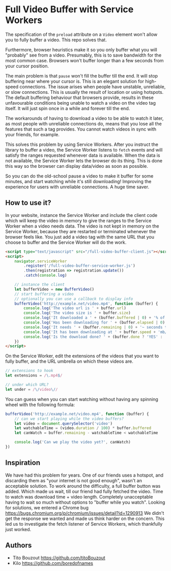 # Full Video Buffer with Service Workers

The specification of the `preload` attribute on a `Video` element won't allow you to fully buffer a video. This repo solves that.

Furthermore, browser heuristics make it so you only buffer what you will "probably" see from a video. Presumably, this is to save bandwidth for the most common case. Browsers won't buffer longer than a few seconds from your cursor position.

The main problem is that `pause` won't fill the buffer till the end. It will stop buffering near where your cursor is. This is an elegant solution for high-speed connections. The issue arises when people have unstable, unreliable, or slow connections. This is usually the result of location or using hotspots. The default buffering behaviour that browsers provide, results in these unfavourable conditions being unable to watch a video on the video tag itself. It will just spin once in a while and forever till the end.

The workarounds of having to download a video to be able to watch it later, as most people with unreliable connections do, means that you lose all the features that such a tag provides. You cannot watch videos in sync with your friends, for example.

This solves this problem by using Service Workers. After you instruct the library to buffer a video, the Service Worker listens to `fetch` events and will satisfy the ranges requested whenever data is available. When the data is not available, the Service Worker lets the browser do its thing. This is done this way so the browser can display data/video as soon as possible.

So you can do the old-school pause a video to make it buffer for some minutes, and start watching while it's still downloading! Improving the experience for users with unreliable connections. A huge time saver.

## How to use it?

In your website, instance the Service Worker and include the client code which will keep the video in memory to give the ranges to the Service Worker when a video needs data. The video is not kept in memory on the Service Worker, because they are restarted or terminated whenever the browser feels like. You just add a video tag with the same URL that you choose to buffer and the Service Worker will do the work.

```html
<script type="text/javascript" src="/full-video-buffer-client.js"></script>
<script>
	navigator.serviceWorker
		.register('/full-video-buffer-service-worker.js')
		.then(registration => registration.update())
		.catch(console.log)

	// instance the client
	let bufferVideo = new BufferVideo()
	// start buffering a video
	// optionally you can use a callback to display info
	bufferVideo('http://example.net/video.mp4', function (buffer) {
		console.log('The video url is ' + buffer.url)
		console.log('The video size is ' + buffer.size)
		console.log('It downloaded a ' + (buffer.buffered | 0) + '% of the video')
		console.log('Has been downloading for ' + (buffer.elapsed | 0) + ' seconds')
		console.log('It needs ' + (buffer.remaining | 0) + '~ seconds to finish download')
		console.log('It has been downloading at ' + buffer.speed + 'mb/s')
		console.log('Is the download done? ' + (buffer.done ? 'YES' : 'Not yet'))
	})
</script>
```

On the Service Worker, edit the extensions of the videos that you want to fully buffer, and the URL umbrella on which these videos are.

```js
// extensions to hook
let extensions = /\.mp4$/

// under which URL?
let under = /\/video\//
```

You can guess when you can start watching without having any spinning wheel with the following formula:

```js
bufferVideo('http://example.net/video.mp4', function (buffer) {
	// can we start playing while the video buffers?
	let video = document.querySelector('video')
	let watchableTime = (video.duration / 100) * buffer.buffered
	let canWatch = buffer.remaining - watchableTime < watchableTime

	console.log('Can we play the video yet?', canWatch)
})
```

## Inspiration

We have had this problem for years. One of our friends uses a hotspot, and discarding them as "your internet is not good enough", wasn't an acceptable solution. To work around the difficulty, a full buffer button was added. Which made us wait, till our friend had fully fetched the video. Time to watch was download time + video length. Completely unacceptable having to wait so much without options to "buffer while you watch".
Looking for solutions, we entered a Chrome bug https://bugs.chromium.org/p/chromium/issues/detail?id=1290913
We didn't get the response we wanted and made us think harder on the concern. This led us to investigate the fetch listener of Service Workers, which thankfully just worked.

## Authors

- Tito Bouzout https://github.com/titoBouzout
- Kilo https://github.com/boredofnames
